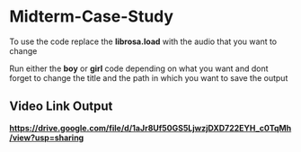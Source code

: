# Midterm-Case-Study
To use the code replace the **librosa.load** with the audio that you want to change

Run either the **boy** or **girl** code depending on what you want and dont forget to change the title and the path in which you want to save the output

## Video Link Output
**https://drive.google.com/file/d/1aJr8Uf50GS5LjwzjDXD722EYH_c0TqMh/view?usp=sharing**
